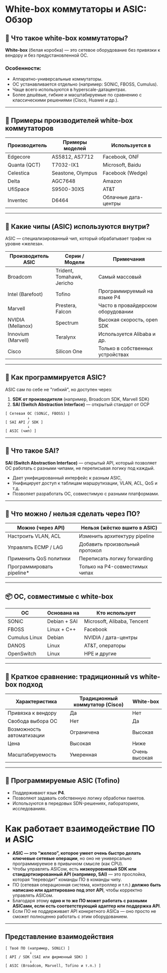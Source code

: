 # White-box коммутаторы и ASIC: Обзор

## 🧊 Что такое white-box коммутаторы?

**White-box** (белая коробка) — это сетевое оборудование без привязки к вендору и без предустановленной ОС.

### Особенности:
- Аппаратно-универсальные коммутаторы.
- ОС устанавливается отдельно (например: SONiC, FBOSS, Cumulus).
- Чаще всего используются в hyperscale-датацентрах.
- Более дешёвые, гибкие и масштабируемые по сравнению с классическими решениями (Cisco, Huawei и др.).

---

## 🔧 Примеры производителей white-box коммутаторов

| Производитель | Примеры моделей   | Используется в       |
| ------------- | ----------------- | -------------------- |
| Edgecore      | AS5812, AS7712    | Facebook, ONF        |
| Quanta (QCT)  | T7032-IX1         | Microsoft, Baidu     |
| Celestica     | Seastone, Olympus | Facebook (Wedge)     |
| Delta         | AGC7648           | Amazon               |
| UfiSpace      | S9500-30XS        | AT&T                 |
| Inventec      | D6464             | Облачные дата-центры |

---

## 🧠 Какие чипы (ASIC) используются внутри?

ASIC — специализированный чип, который обрабатывает трафик на уровне «железа».

| Производитель ASIC | Серии / Модели             | Примечания                         |
| ------------------ | -------------------------- | ---------------------------------- |
| Broadcom           | Trident, Tomahawk, Jericho | Самый массовый                     |
| Intel (Barefoot)   | Tofino                     | Программируемый на языке P4        |
| Marvell            | Prestera, Falcon           | Часто в провайдерском оборудовании |
| NVIDIA (Mellanox)  | Spectrum                   | Высокая скорость, open SDK         |
| Innovium (Marvell) | Teralynx                   | Используется Alibaba и др.         |
| Cisco              | Silicon One                | Только в собственных устройствах   |

---

## 🔗 Как программируется ASIC?

ASIC сам по себе не "гибкий", но доступен через:

1. **SDK от производителя** (например, Broadcom SDK, Marvell SDK)
2. **SAI (Switch Abstraction Interface)** — открытый стандарт от OCP

```
[ Сетевая ОС (SONiC, FBOSS) ]
          ↓
[ SAI API / SDK ]
          ↓
[ ASIC (чип) ]
```

---

## 📘 Что такое SAI?

**SAI (Switch Abstraction Interface)** — открытый API, который позволяет ОС работать с разными чипами, не переписывая логику под каждый.
- Дает унифицированный интерфейс к разным ASIC,
- Унифицирует доступ к таблицам маршрутизации, VLAN, ACL, QoS и т.д.
- Позволяет разработать ОС, совместимую с разными платформами.

---

## 🧪 Что можно / нельзя сделать через ПО?

| Можно (через API)         | Нельзя (жёстко вшито в ASIC)   |
| ------------------------- | ------------------------------ |
| Настроить VLAN, ACL       | Изменить архитектуру pipeline  |
| Управлять ECMP / LAG      | Добавить произвольный протокол |
| Применить QoS политики    | Переписать логику forwarding   |
| Программировать pipeline* | Только на P4-совместимых чипах |

---

## 📦 ОС, совместимые с white-box

| ОС            | Основана на  | Кто использует              |
| ------------- | ------------ | --------------------------- |
| SONiC         | Debian + SAI | Microsoft, Alibaba, Tencent |
| FBOSS         | Linux + C++  | Facebook                    |
| Cumulus Linux | Debian       | NVIDIA / дата-центры        |
| DANOS         | Linux        | AT&T, операторы             |
| OpenSwitch    | Linux        | HPE и другие                |

---

## 🧠 Краткое сравнение: традиционный vs white-box подход

| Характеристика            | Традиционный коммутатор (Cisco) | White-box     |
| ------------------------- | ------------------------------- | ------------- |
| Привязка к вендору        | Да                              | Нет           |
| Свобода выбора ОС         | Нет                             | Да            |
| Возможность автоматизации | Ограничена                      | Высокая       |
| Цена                      | Высокая                         | Ниже          |
| Масштабируемость          | Умеренная                       | Очень высокая |

---

## 🧩 Программируемые ASIC (Tofino)

- Поддерживают язык **P4**.
- Позволяют задавать собственную логику обработки пакетов.
- Используются в передовых SDN-решениях, лабораториях, исследованиях.


# Как работает взаимодействие ПО и ASIC


- **ASIC — это “железо”, которое умеет очень быстро делать ключевые сетевые операции**, но оно не универсально программируемое в привычном смысле (как CPU).
- Чтобы управлять ASICом, есть **низкоуровневый SDK или стандартизированный API (например, SAI)** — это прослойка, которая “переводит” команды ПО в команды чипу.
- ПО (сетевая операционная система, контроллер и т.п.) **должно быть написано или адаптировано под этот API**, чтобы корректно управлять ASICом.
- Благодаря этому **одно и то же ПО может работать с разными ASICами, если есть соответствующий адаптер или поддержка API**.
- Если ПО не поддерживает API конкретного ASICа — оно просто не сможет полноценно работать с этим оборудованием.

---

## Представление взаимодействия

```plaintext
[ Твоё ПО (например, SONiC) ]
           ↓
[ API / SDK (SAI или фирменный SDK) ]
           ↓
[ ASIC (Broadcom, Marvell, Tofino и т.п.) ]

